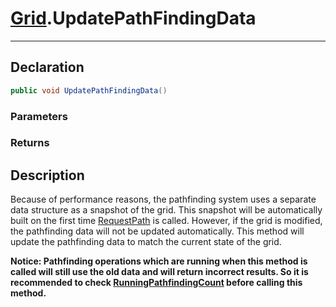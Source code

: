 ﻿# [Grid](GridSystem.md##GRID-INCLUDES).UpdatePathFindingData
---
## Declaration
```csharp
public void UpdatePathFindingData()
```

### Parameters

### Returns

## Description
Because of performance reasons, the pathfinding system uses a separate data structure as a snapshot of the grid. 
This snapshot will be automatically built on the first time [RequestPath](RequestPath.md) is called. However, if the grid is modified, 
the pathfinding data will not be updated automatically. 
This method will update the pathfinding data to match the current state of the grid.  

**Notice: Pathfinding operations which are running when this method is called will still use the old data and will return incorrect results. 
So it is recommended to check [RunningPathfindingCount](RunningPathfindingCount.md) before calling this method.**